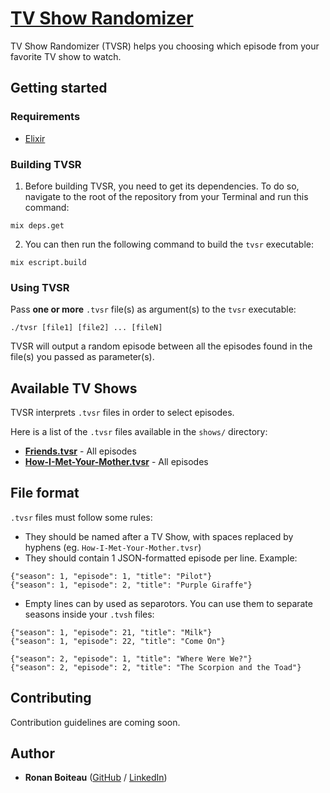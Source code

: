 # [TV Show Randomizer]

TV Show Randomizer (TVSR) helps you choosing which episode from your favorite TV show to watch.

## Getting started

### Requirements

 - [Elixir]

### Building TVSR

 1. Before building TVSR, you need to get its dependencies. To do so, navigate to the root of the repository from your Terminal and run this command:

```
mix deps.get
```

 2. You can then run the following command to build the `tvsr` executable:

```
mix escript.build
```

### Using TVSR

Pass **one or more** `.tvsr` file(s) as argument(s) to the `tvsr` executable:
```
./tvsr [file1] [file2] ... [fileN]
```

TVSR will output a random episode between all the episodes found in the file(s) you passed as parameter(s).

## Available TV Shows

TVSR interprets `.tvsr` files in order to select episodes.

Here is a list of the `.tvsr` files available in the `shows/` directory:

 - **[Friends.tvsr]** - All episodes
 - **[How-I-Met-Your-Mother.tvsr]** - All episodes

## File format

`.tvsr` files must follow some rules:

 - They should be named after a TV Show, with spaces replaced by hyphens (eg. `How-I-Met-Your-Mother.tvsr`)
 - They should contain 1 JSON-formatted episode per line. Example:

```
{"season": 1, "episode": 1, "title": "Pilot"}
{"season": 1, "episode": 2, "title": "Purple Giraffe"}
```

 - Empty lines can by used as separotors. You can use them to separate seasons inside your `.tvsh` files:

```
{"season": 1, "episode": 21, "title": "Milk"}
{"season": 1, "episode": 22, "title": "Come On"}

{"season": 2, "episode": 1, "title": "Where Were We?"}
{"season": 2, "episode": 2, "title": "The Scorpion and the Toad"}
```

## Contributing

Contribution guidelines are coming soon.

## Author

 - **Ronan Boiteau** ([GitHub](https://github.com/ronanboiteau) / [LinkedIn](https://www.linkedin.com/in/ronanboiteau/))

<!-- Links -->
[Elixir]: https://elixir-lang.org/install.html
[TV Show Randomizer]: https://github.com/ronanboiteau/TV-Show-Randomizer
[Friends.tvsr]: /shows/How-I-Met-Your-Mother.tvsr
[How-I-Met-Your-Mother.tvsr]: /shows/Friends.tvsr
